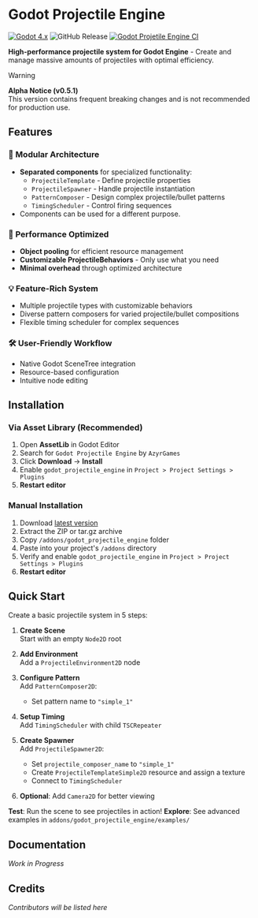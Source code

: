 # Godot Projectile Engine
[![Godot 4.x](https://img.shields.io/badge/Godot-4.x-%23478cbf)](https://godotengine.org)
![GitHub Release](https://img.shields.io/github/v/release/AzyrGames/GodotProjectileEngine)
[![Godot Projetile Engine CI](https://github.com/AzyrGames/GodotProjectileEngine/actions/workflows/godot_projectile_engine-ci.yml/badge.svg)](https://github.com/AzyrGames/GodotProjectileEngine/actions/workflows/godot_projectile_engine-ci.yml)


**High-performance projectile system for Godot Engine** - Create and manage massive amounts of projectiles with optimal efficiency.

> [!WARNING]  
> **Alpha Notice (v0.5.1)**  
> This version contains frequent breaking changes and is not recommended for production use.

## Features
### 🧩 Modular Architecture
- **Separated components** for specialized functionality:
  - `ProjectileTemplate` - Define projectile properties
  - `ProjectileSpawner` - Handle projectile instantiation
  - `PatternComposer` - Design complex projectile/bullet patterns
  - `TimingScheduler` - Control firing sequences
- Components can be used for a different purpose.

### 🚀 Performance Optimized
- **Object pooling** for efficient resource management
- **Customizable ProjectileBehaviors** - Only use what you need
- **Minimal overhead** through optimized architecture

### 💡 Feature-Rich System
- Multiple projectile types with customizable behaviors
- Diverse pattern composers for varied projectile/bullet compositions
- Flexible timing scheduler for complex sequences

### 🛠️ User-Friendly Workflow
- Native Godot SceneTree integration
- Resource-based configuration
- Intuitive node editing

## Installation

### Via Asset Library (Recommended)
1. Open **AssetLib** in Godot Editor
2. Search for `Godot Projectile Engine` by `AzyrGames`
3. Click **Download** → **Install**
4. Enable `godot_projectile_engine` in `Project > Project Settings > Plugins`
5. **Restart editor**

### Manual Installation
1. Download [latest version](https://github.com/AzyrGames/GodotProjectileEngine/releases/tag/v0.5.1-alpha)
2. Extract the ZIP or tar.gz archive
3. Copy `/addons/godot_projectile_engine` folder
4. Paste into your project's `/addons` directory
5. Verify and enable `godot_projectile_engine` in `Project > Project Settings > Plugins`
6. **Restart editor**

## Quick Start
Create a basic projectile system in 5 steps:

1. **Create Scene**  
   Start with an empty `Node2D` root

2. **Add Environment**  
   Add a `ProjectileEnvironment2D` node

3. **Configure Pattern**  
   Add `PatternComposer2D`:
   - Set pattern name to `"simple_1"`

4. **Setup Timing**  
   Add `TimingScheduler` with child `TSCRepeater`

5. **Create Spawner**  
   Add `ProjectileSpawner2D`:
   - Set `projectile_composer_name` to `"simple_1"`
   - Create `ProjectileTemplateSimple2D` resource and assign a texture
   - Connect to `TimingScheduler`

6. **Optional**: Add `Camera2D` for better viewing

**Test**: Run the scene to see projectiles in action!
**Explore**: See advanced examples in `addons/godot_projectile_engine/examples/`


## Documentation
*Work in Progress*  

## Credits
*Contributors will be listed here*
